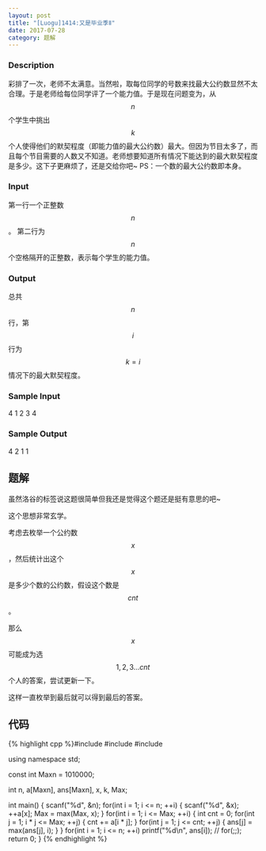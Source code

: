 ```yaml
---
layout: post
title: "[Luogu]1414:又是毕业季Ⅱ"
date: 2017-07-28
category: 题解
---
```

### Description
彩排了一次，老师不太满意。当然啦，取每位同学的号数来找最大公约数显然不太合理。于是老师给每位同学评了一个能力值。于是现在问题变为，从$$n$$个学生中挑出$$k$$个人使得他们的默契程度（即能力值的最大公约数）最大。但因为节目太多了，而且每个节目需要的人数又不知道。老师想要知道所有情况下能达到的最大默契程度是多少。这下子更麻烦了，还是交给你吧~
PS：一个数的最大公约数即本身。

### Input
第一行一个正整数$$n$$。
第二行为$$n$$个空格隔开的正整数，表示每个学生的能力值。

### Output
总共$$n$$行，第$$i$$行为$$k=i$$情况下的最大默契程度。

### Sample Input
4
1 2 3 4

### Sample Output
4
2
1
1

## 题解

虽然洛谷的标签说这题很简单但我还是觉得这个题还是挺有意思的吧~

这个思想非常玄学。

考虑去枚举一个公约数$$x$$，然后统计出这个$$x$$是多少个数的公约数，假设这个数是$$cnt$$。

那么$$x$$可能成为选$$1, 2, 3...cnt$$个人的答案，尝试更新一下。

这样一直枚举到最后就可以得到最后的答案。

## 代码
{% highlight cpp %}#include <cstdio>
#include <cstring>
#include <iostream>

using namespace std;

const int Maxn = 1010000;

int n, a[Maxn], ans[Maxn], x, k, Max;

int main() {
    scanf("%d", &n);
    for(int i = 1; i <= n; ++i) {
        scanf("%d", &x);
        ++a[x]; Max = max(Max, x);
    }
    for(int i = 1; i <= Max; ++i) {
        int cnt = 0;
        for(int j = 1; i * j <= Max; ++j) {
            cnt += a[i * j];
        }
        for(int j = 1; j <= cnt; ++j) {
            ans[j] = max(ans[j], i);
        }
    }
    for(int i = 1; i <= n; ++i) printf("%d\n", ans[i]);
    // for(;;);
    return 0;
}
{% endhighlight %}